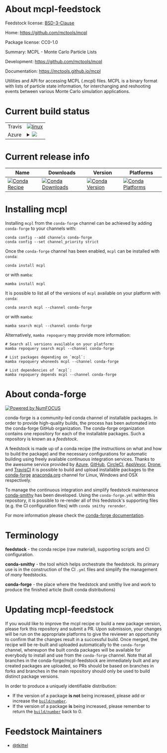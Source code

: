 About mcpl-feedstock
====================

Feedstock license: [BSD-3-Clause](https://github.com/conda-forge/mcpl-feedstock/blob/main/LICENSE.txt)

Home: https://github.com/mctools/mcpl

Package license: CC0-1.0

Summary: MCPL - Monte Carlo Particle Lists

Development: https://github.com/mctools/mcpl

Documentation: https://mctools.github.io/mcpl

Utilities and API for accessing MCPL (.mcpl) files. MCPL is a binary
format with lists of particle state information, for interchanging and
reshooting events between various Monte Carlo simulation applications.


Current build status
====================


<table><tr>
    <td>Travis</td>
    <td>
      <a href="https://app.travis-ci.com/conda-forge/mcpl-feedstock">
        <img alt="linux" src="https://img.shields.io/travis/com/conda-forge/mcpl-feedstock/main.svg?label=Linux">
      </a>
    </td>
  </tr>
    
  <tr>
    <td>Azure</td>
    <td>
      <details>
        <summary>
          <a href="https://dev.azure.com/conda-forge/feedstock-builds/_build/latest?definitionId=17655&branchName=main">
            <img src="https://dev.azure.com/conda-forge/feedstock-builds/_apis/build/status/mcpl-feedstock?branchName=main">
          </a>
        </summary>
        <table>
          <thead><tr><th>Variant</th><th>Status</th></tr></thead>
          <tbody><tr>
              <td>linux_64_python3.10.____cpython</td>
              <td>
                <a href="https://dev.azure.com/conda-forge/feedstock-builds/_build/latest?definitionId=17655&branchName=main">
                  <img src="https://dev.azure.com/conda-forge/feedstock-builds/_apis/build/status/mcpl-feedstock?branchName=main&jobName=linux&configuration=linux%20linux_64_python3.10.____cpython" alt="variant">
                </a>
              </td>
            </tr><tr>
              <td>linux_64_python3.11.____cpython</td>
              <td>
                <a href="https://dev.azure.com/conda-forge/feedstock-builds/_build/latest?definitionId=17655&branchName=main">
                  <img src="https://dev.azure.com/conda-forge/feedstock-builds/_apis/build/status/mcpl-feedstock?branchName=main&jobName=linux&configuration=linux%20linux_64_python3.11.____cpython" alt="variant">
                </a>
              </td>
            </tr><tr>
              <td>linux_64_python3.12.____cpython</td>
              <td>
                <a href="https://dev.azure.com/conda-forge/feedstock-builds/_build/latest?definitionId=17655&branchName=main">
                  <img src="https://dev.azure.com/conda-forge/feedstock-builds/_apis/build/status/mcpl-feedstock?branchName=main&jobName=linux&configuration=linux%20linux_64_python3.12.____cpython" alt="variant">
                </a>
              </td>
            </tr><tr>
              <td>linux_64_python3.13.____cp313</td>
              <td>
                <a href="https://dev.azure.com/conda-forge/feedstock-builds/_build/latest?definitionId=17655&branchName=main">
                  <img src="https://dev.azure.com/conda-forge/feedstock-builds/_apis/build/status/mcpl-feedstock?branchName=main&jobName=linux&configuration=linux%20linux_64_python3.13.____cp313" alt="variant">
                </a>
              </td>
            </tr><tr>
              <td>linux_64_python3.9.____cpython</td>
              <td>
                <a href="https://dev.azure.com/conda-forge/feedstock-builds/_build/latest?definitionId=17655&branchName=main">
                  <img src="https://dev.azure.com/conda-forge/feedstock-builds/_apis/build/status/mcpl-feedstock?branchName=main&jobName=linux&configuration=linux%20linux_64_python3.9.____cpython" alt="variant">
                </a>
              </td>
            </tr><tr>
              <td>linux_aarch64_python3.10.____cpython</td>
              <td>
                <a href="https://dev.azure.com/conda-forge/feedstock-builds/_build/latest?definitionId=17655&branchName=main">
                  <img src="https://dev.azure.com/conda-forge/feedstock-builds/_apis/build/status/mcpl-feedstock?branchName=main&jobName=linux&configuration=linux%20linux_aarch64_python3.10.____cpython" alt="variant">
                </a>
              </td>
            </tr><tr>
              <td>linux_aarch64_python3.11.____cpython</td>
              <td>
                <a href="https://dev.azure.com/conda-forge/feedstock-builds/_build/latest?definitionId=17655&branchName=main">
                  <img src="https://dev.azure.com/conda-forge/feedstock-builds/_apis/build/status/mcpl-feedstock?branchName=main&jobName=linux&configuration=linux%20linux_aarch64_python3.11.____cpython" alt="variant">
                </a>
              </td>
            </tr><tr>
              <td>linux_aarch64_python3.12.____cpython</td>
              <td>
                <a href="https://dev.azure.com/conda-forge/feedstock-builds/_build/latest?definitionId=17655&branchName=main">
                  <img src="https://dev.azure.com/conda-forge/feedstock-builds/_apis/build/status/mcpl-feedstock?branchName=main&jobName=linux&configuration=linux%20linux_aarch64_python3.12.____cpython" alt="variant">
                </a>
              </td>
            </tr><tr>
              <td>linux_aarch64_python3.13.____cp313</td>
              <td>
                <a href="https://dev.azure.com/conda-forge/feedstock-builds/_build/latest?definitionId=17655&branchName=main">
                  <img src="https://dev.azure.com/conda-forge/feedstock-builds/_apis/build/status/mcpl-feedstock?branchName=main&jobName=linux&configuration=linux%20linux_aarch64_python3.13.____cp313" alt="variant">
                </a>
              </td>
            </tr><tr>
              <td>linux_aarch64_python3.9.____cpython</td>
              <td>
                <a href="https://dev.azure.com/conda-forge/feedstock-builds/_build/latest?definitionId=17655&branchName=main">
                  <img src="https://dev.azure.com/conda-forge/feedstock-builds/_apis/build/status/mcpl-feedstock?branchName=main&jobName=linux&configuration=linux%20linux_aarch64_python3.9.____cpython" alt="variant">
                </a>
              </td>
            </tr><tr>
              <td>osx_64_python3.10.____cpython</td>
              <td>
                <a href="https://dev.azure.com/conda-forge/feedstock-builds/_build/latest?definitionId=17655&branchName=main">
                  <img src="https://dev.azure.com/conda-forge/feedstock-builds/_apis/build/status/mcpl-feedstock?branchName=main&jobName=osx&configuration=osx%20osx_64_python3.10.____cpython" alt="variant">
                </a>
              </td>
            </tr><tr>
              <td>osx_64_python3.11.____cpython</td>
              <td>
                <a href="https://dev.azure.com/conda-forge/feedstock-builds/_build/latest?definitionId=17655&branchName=main">
                  <img src="https://dev.azure.com/conda-forge/feedstock-builds/_apis/build/status/mcpl-feedstock?branchName=main&jobName=osx&configuration=osx%20osx_64_python3.11.____cpython" alt="variant">
                </a>
              </td>
            </tr><tr>
              <td>osx_64_python3.12.____cpython</td>
              <td>
                <a href="https://dev.azure.com/conda-forge/feedstock-builds/_build/latest?definitionId=17655&branchName=main">
                  <img src="https://dev.azure.com/conda-forge/feedstock-builds/_apis/build/status/mcpl-feedstock?branchName=main&jobName=osx&configuration=osx%20osx_64_python3.12.____cpython" alt="variant">
                </a>
              </td>
            </tr><tr>
              <td>osx_64_python3.13.____cp313</td>
              <td>
                <a href="https://dev.azure.com/conda-forge/feedstock-builds/_build/latest?definitionId=17655&branchName=main">
                  <img src="https://dev.azure.com/conda-forge/feedstock-builds/_apis/build/status/mcpl-feedstock?branchName=main&jobName=osx&configuration=osx%20osx_64_python3.13.____cp313" alt="variant">
                </a>
              </td>
            </tr><tr>
              <td>osx_64_python3.9.____cpython</td>
              <td>
                <a href="https://dev.azure.com/conda-forge/feedstock-builds/_build/latest?definitionId=17655&branchName=main">
                  <img src="https://dev.azure.com/conda-forge/feedstock-builds/_apis/build/status/mcpl-feedstock?branchName=main&jobName=osx&configuration=osx%20osx_64_python3.9.____cpython" alt="variant">
                </a>
              </td>
            </tr><tr>
              <td>osx_arm64_python3.10.____cpython</td>
              <td>
                <a href="https://dev.azure.com/conda-forge/feedstock-builds/_build/latest?definitionId=17655&branchName=main">
                  <img src="https://dev.azure.com/conda-forge/feedstock-builds/_apis/build/status/mcpl-feedstock?branchName=main&jobName=osx&configuration=osx%20osx_arm64_python3.10.____cpython" alt="variant">
                </a>
              </td>
            </tr><tr>
              <td>osx_arm64_python3.11.____cpython</td>
              <td>
                <a href="https://dev.azure.com/conda-forge/feedstock-builds/_build/latest?definitionId=17655&branchName=main">
                  <img src="https://dev.azure.com/conda-forge/feedstock-builds/_apis/build/status/mcpl-feedstock?branchName=main&jobName=osx&configuration=osx%20osx_arm64_python3.11.____cpython" alt="variant">
                </a>
              </td>
            </tr><tr>
              <td>osx_arm64_python3.12.____cpython</td>
              <td>
                <a href="https://dev.azure.com/conda-forge/feedstock-builds/_build/latest?definitionId=17655&branchName=main">
                  <img src="https://dev.azure.com/conda-forge/feedstock-builds/_apis/build/status/mcpl-feedstock?branchName=main&jobName=osx&configuration=osx%20osx_arm64_python3.12.____cpython" alt="variant">
                </a>
              </td>
            </tr><tr>
              <td>osx_arm64_python3.13.____cp313</td>
              <td>
                <a href="https://dev.azure.com/conda-forge/feedstock-builds/_build/latest?definitionId=17655&branchName=main">
                  <img src="https://dev.azure.com/conda-forge/feedstock-builds/_apis/build/status/mcpl-feedstock?branchName=main&jobName=osx&configuration=osx%20osx_arm64_python3.13.____cp313" alt="variant">
                </a>
              </td>
            </tr><tr>
              <td>osx_arm64_python3.9.____cpython</td>
              <td>
                <a href="https://dev.azure.com/conda-forge/feedstock-builds/_build/latest?definitionId=17655&branchName=main">
                  <img src="https://dev.azure.com/conda-forge/feedstock-builds/_apis/build/status/mcpl-feedstock?branchName=main&jobName=osx&configuration=osx%20osx_arm64_python3.9.____cpython" alt="variant">
                </a>
              </td>
            </tr>
          </tbody>
        </table>
      </details>
    </td>
  </tr>
</table>

Current release info
====================

| Name | Downloads | Version | Platforms |
| --- | --- | --- | --- |
| [![Conda Recipe](https://img.shields.io/badge/recipe-mcpl-green.svg)](https://anaconda.org/conda-forge/mcpl) | [![Conda Downloads](https://img.shields.io/conda/dn/conda-forge/mcpl.svg)](https://anaconda.org/conda-forge/mcpl) | [![Conda Version](https://img.shields.io/conda/vn/conda-forge/mcpl.svg)](https://anaconda.org/conda-forge/mcpl) | [![Conda Platforms](https://img.shields.io/conda/pn/conda-forge/mcpl.svg)](https://anaconda.org/conda-forge/mcpl) |

Installing mcpl
===============

Installing `mcpl` from the `conda-forge` channel can be achieved by adding `conda-forge` to your channels with:

```
conda config --add channels conda-forge
conda config --set channel_priority strict
```

Once the `conda-forge` channel has been enabled, `mcpl` can be installed with `conda`:

```
conda install mcpl
```

or with `mamba`:

```
mamba install mcpl
```

It is possible to list all of the versions of `mcpl` available on your platform with `conda`:

```
conda search mcpl --channel conda-forge
```

or with `mamba`:

```
mamba search mcpl --channel conda-forge
```

Alternatively, `mamba repoquery` may provide more information:

```
# Search all versions available on your platform:
mamba repoquery search mcpl --channel conda-forge

# List packages depending on `mcpl`:
mamba repoquery whoneeds mcpl --channel conda-forge

# List dependencies of `mcpl`:
mamba repoquery depends mcpl --channel conda-forge
```


About conda-forge
=================

[![Powered by
NumFOCUS](https://img.shields.io/badge/powered%20by-NumFOCUS-orange.svg?style=flat&colorA=E1523D&colorB=007D8A)](https://numfocus.org)

conda-forge is a community-led conda channel of installable packages.
In order to provide high-quality builds, the process has been automated into the
conda-forge GitHub organization. The conda-forge organization contains one repository
for each of the installable packages. Such a repository is known as a *feedstock*.

A feedstock is made up of a conda recipe (the instructions on what and how to build
the package) and the necessary configurations for automatic building using freely
available continuous integration services. Thanks to the awesome service provided by
[Azure](https://azure.microsoft.com/en-us/services/devops/), [GitHub](https://github.com/),
[CircleCI](https://circleci.com/), [AppVeyor](https://www.appveyor.com/),
[Drone](https://cloud.drone.io/welcome), and [TravisCI](https://travis-ci.com/)
it is possible to build and upload installable packages to the
[conda-forge](https://anaconda.org/conda-forge) [anaconda.org](https://anaconda.org/)
channel for Linux, Windows and OSX respectively.

To manage the continuous integration and simplify feedstock maintenance
[conda-smithy](https://github.com/conda-forge/conda-smithy) has been developed.
Using the ``conda-forge.yml`` within this repository, it is possible to re-render all of
this feedstock's supporting files (e.g. the CI configuration files) with ``conda smithy rerender``.

For more information please check the [conda-forge documentation](https://conda-forge.org/docs/).

Terminology
===========

**feedstock** - the conda recipe (raw material), supporting scripts and CI configuration.

**conda-smithy** - the tool which helps orchestrate the feedstock.
                   Its primary use is in the construction of the CI ``.yml`` files
                   and simplify the management of *many* feedstocks.

**conda-forge** - the place where the feedstock and smithy live and work to
                  produce the finished article (built conda distributions)


Updating mcpl-feedstock
=======================

If you would like to improve the mcpl recipe or build a new
package version, please fork this repository and submit a PR. Upon submission,
your changes will be run on the appropriate platforms to give the reviewer an
opportunity to confirm that the changes result in a successful build. Once
merged, the recipe will be re-built and uploaded automatically to the
`conda-forge` channel, whereupon the built conda packages will be available for
everybody to install and use from the `conda-forge` channel.
Note that all branches in the conda-forge/mcpl-feedstock are
immediately built and any created packages are uploaded, so PRs should be based
on branches in forks and branches in the main repository should only be used to
build distinct package versions.

In order to produce a uniquely identifiable distribution:
 * If the version of a package **is not** being increased, please add or increase
   the [``build/number``](https://docs.conda.io/projects/conda-build/en/latest/resources/define-metadata.html#build-number-and-string).
 * If the version of a package **is** being increased, please remember to return
   the [``build/number``](https://docs.conda.io/projects/conda-build/en/latest/resources/define-metadata.html#build-number-and-string)
   back to 0.

Feedstock Maintainers
=====================

* [@tkittel](https://github.com/tkittel/)

